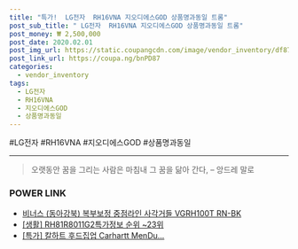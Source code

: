 ```yaml
--- 
title: "특가!  LG전자  RH16VNA 지오디에스GOD 상품명과동일 트롬" 
post_sub_title: " LG전자  RH16VNA 지오디에스GOD 상품명과동일 트롬" 
post_money: ₩ 2,500,000 
post_date: 2020.02.01 
post_img_url: https://static.coupangcdn.com/image/vendor_inventory/df87/cb96183dfdd6da33471d7476c55787c89f4d7daeb0a55949de6fc51e4c7e.jpg 
post_link_url: https://coupa.ng/bnPD87 
categories: 
  - vendor_inventory 
tags: 
  - LG전자 
  - RH16VNA 
  - 지오디에스GOD 
  - 상품명과동일 
--- 
```

  #LG전자 #RH16VNA #지오디에스GOD #상품명과동일 
<hr> 

> 오랫동안 꿈을 그리는 사람은 마침내 그 꿈을 닮아 간다, – 앙드레 말로 


### POWER LINK

* <a href="https://blog.naver.com/sakai111/221779214844" target="_blank">비너스 (동아강북) 복부보정 중점라인 사각거들 VGRH100T RN-BK</a>
* <a href="https://blog.naver.com/sakai111/221770803431" target="_blank"> [생활] RH81R8011G2특가정보 순위 ~23위</a>
* <a href="https://blog.naver.com/an0733/221790984925" target="_blank">[특가] 칼하트 후드집업 Carhartt MenDu...</a>

